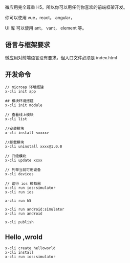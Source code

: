 微应用完全尊重 H5。所以你可以用任何你喜欢的前端框架开发。

你可以使用 vue，react， angular， 

UI 库 可以使用 ant， vant，  element 等。



## 语言与框架要求

微应用对前端语言没有要求。但入口文件必须是 index.html



## 开发命令

```
// microap 环境搭建
x-cli init app

## 模块环境搭建
x-cli init module

// 查看线上模块
x-cli list

//安装模块
x-cli install <xxxx>

//卸载模块
x-cli uninstall xxxx@1.0.0

// 升级模块
x-cli update xxxx

// 列举当前可用设备
x-cli devices

// 运行 ios 模拟器
x-cli run ios:simulator  
x-cli run ios

x-cli run h5

x-cli run android:simulator
x-cli run android

x-cli publish
```





## Hello ,wrold 

```
x-cli create helloworld
x-cli install
x-cli run ios:simulator
```

